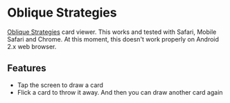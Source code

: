 Oblique Strategies
====

[Oblique Strategies](http://www.rtqe.net/ObliqueStrategies/) card viewer. This works and tested with Safari, Mobile Safari and Chrome. At this moment, this doesn't work properly on Android 2.x web browser.

Features
----

- Tap the screen to draw a card
- Flick a card to throw it away. And then you can draw another card again
